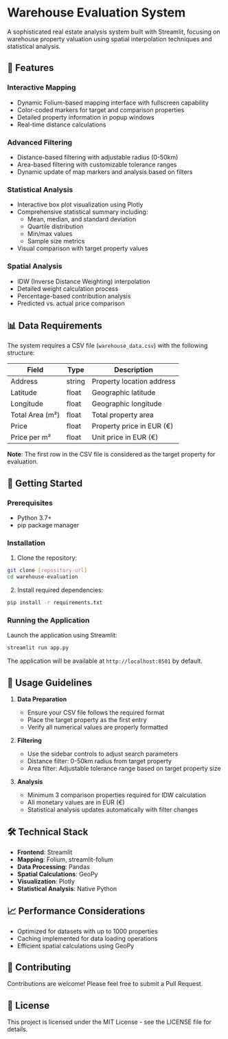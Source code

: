 # Warehouse Evaluation System

A sophisticated real estate analysis system built with Streamlit, focusing on warehouse property valuation using spatial interpolation techniques and statistical analysis.

## 🌟 Features

### Interactive Mapping
- Dynamic Folium-based mapping interface with fullscreen capability
- Color-coded markers for target and comparison properties
- Detailed property information in popup windows
- Real-time distance calculations

### Advanced Filtering
- Distance-based filtering with adjustable radius (0-50km)
- Area-based filtering with customizable tolerance ranges
- Dynamic update of map markers and analysis based on filters

### Statistical Analysis
- Interactive box plot visualization using Plotly
- Comprehensive statistical summary including:
  - Mean, median, and standard deviation
  - Quartile distribution
  - Min/max values
  - Sample size metrics
- Visual comparison with target property values

### Spatial Analysis
- IDW (Inverse Distance Weighting) interpolation
- Detailed weight calculation process
- Percentage-based contribution analysis
- Predicted vs. actual price comparison

## 📊 Data Requirements

The system requires a CSV file (`warehouse_data.csv`) with the following structure:

| Field | Type | Description |
|-------|------|-------------|
| Address | string | Property location address |
| Latitude | float | Geographic latitude |
| Longitude | float | Geographic longitude |
| Total Area (m²) | float | Total property area |
| Price | float | Property price in EUR (€) |
| Price per m² | float | Unit price in EUR (€) |

**Note**: The first row in the CSV file is considered as the target property for evaluation.

## 🚀 Getting Started

### Prerequisites
- Python 3.7+
- pip package manager

### Installation

1. Clone the repository:
```bash
git clone [repository-url]
cd warehouse-evaluation
```

2. Install required dependencies:
```bash
pip install -r requirements.txt
```

### Running the Application

Launch the application using Streamlit:
```bash
streamlit run app.py
```

The application will be available at `http://localhost:8501` by default.

## 📝 Usage Guidelines

1. **Data Preparation**
   - Ensure your CSV file follows the required format
   - Place the target property as the first entry
   - Verify all numerical values are properly formatted

2. **Filtering**
   - Use the sidebar controls to adjust search parameters
   - Distance filter: 0-50km radius from target property
   - Area filter: Adjustable tolerance range based on target property size

3. **Analysis**
   - Minimum 3 comparison properties required for IDW calculation
   - All monetary values are in EUR (€)
   - Statistical analysis updates automatically with filter changes

## 🛠 Technical Stack

- **Frontend**: Streamlit
- **Mapping**: Folium, streamlit-folium
- **Data Processing**: Pandas
- **Spatial Calculations**: GeoPy
- **Visualization**: Plotly
- **Statistical Analysis**: Native Python

## 📈 Performance Considerations

- Optimized for datasets with up to 1000 properties
- Caching implemented for data loading operations
- Efficient spatial calculations using GeoPy

## 🤝 Contributing

Contributions are welcome! Please feel free to submit a Pull Request.

## 📄 License

This project is licensed under the MIT License - see the LICENSE file for details. 